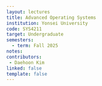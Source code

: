 ```yaml
---
layout: lectures 
title: Advanced Operating Systems
institution: Yonsei University
code: SYS4211
target: Undergraduate
semesters:
  - term: Fall 2025
notes:
contributors:
 - Daehoon Kim
linked: false
template: false
---
```

